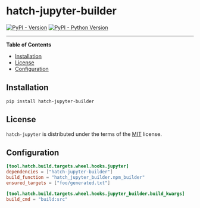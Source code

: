# hatch-jupyter-builder

[![PyPI - Version](https://img.shields.io/pypi/v/hatch-jupyter-builder.svg)](https://pypi.org/project/hatch-jupyter-builder)
[![PyPI - Python Version](https://img.shields.io/pypi/pyversions/hatch-jupyter-builder.svg)](https://pypi.org/project/hatch-jupyter-builder)

---

**Table of Contents**

- [Installation](#installation)
- [License](#license)
- [Configuration](#license)

## Installation

```console
pip install hatch-jupyter-builder
```

## License

`hatch-jupyter` is distributed under the terms of the [MIT](https://spdx.org/licenses/MIT.html) license.

## Configuration

```toml
[tool.hatch.build.targets.wheel.hooks.jupyter]
dependencies = ["hatch-jupyter-builder"]
build_function = "hatch_jupyter_builder.npm_builder"
ensured_targets = ["foo/generated.txt"]

[tool.hatch.build.targets.wheel.hooks.jupyter_builder.build_kwargs]
build_cmd = "build:src"
```
